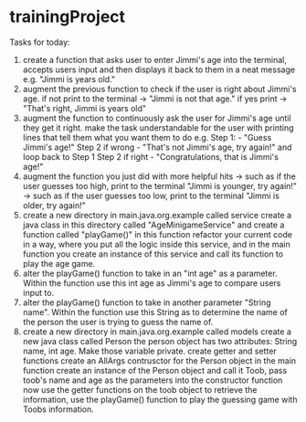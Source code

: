 # trainingProject
Tasks for today:
1. create a function that asks user to enter Jimmi's age into the terminal,
   accepts users input and then displays it back to them in a neat message e.g. "Jimmi is <age> years old."
2. augment the previous function to check if the user is right about Jimmi's age.
   if not print to the terminal -> "Jimmi is not that age."
   if yes print -> "That's right, Jimmi is <age> years old"
3.  augment the function to continuously ask the user for Jimmi's age until they get it right.
    make the task understandable for the user with printing lines that tell them what you want them to do
    e.g.
    Step 1:          - "Guess Jimmi's age!"
    Step 2 if wrong  - "That's not Jimmi's age, try again!" and loop back to Step 1
    Step 2 if right  - "Congratulations, that is Jimmi's age!"
4.  augment the function you just did with more helpful hits
     -> such as if the user guesses too high, print to the terminal "Jimmi is younger, try again!"
     -> such as if the user guesses too low, print to the terminal  "Jimmi is older, try again!"
5. create a new directory in main.java.org.example called service
   create a java class in this directory called "AgeMinigameService" and create a function called "playGame()" in this function
   refactor your current code in a way, where you put all the logic inside this service,
   and in the main function you create an instance of this service and call its function to play the age game.
6. alter the playGame() function to take in an "int age" as a parameter. Within the function use this int age as Jimmi's age to compare users input to.
7. alter the playGame() function to take in another parameter "String name". 
   Within the function use this String as to determine the name of the person the user is trying to guess the name of.
8. create a new directory in main.java.org.example called models
   create a new java class called Person
   the person object has two attributes: String name, int age. Make those variable private.
   create getter and setter functions
   create an AllArgs contrusctor for the Person object
   in the main function create an instance of the Person object and call it Toob, pass toob's name and age as the parameters into the constructor function
   now use the getter functions on the toob object to retrieve the information, use the playGame() function to play the guessing game with Toobs information.
